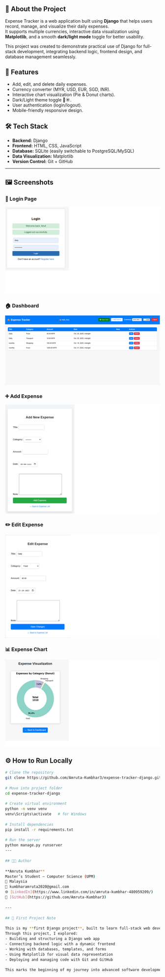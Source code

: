 ## 🧾 About the Project

Expense Tracker is a web application built using **Django** that helps users record, manage, and visualize their daily expenses.  
It supports multiple currencies, interactive data visualization using **Matplotlib**, and a smooth **dark/light mode** toggle for better usability.

This project was created to demonstrate practical use of Django for full-stack development, integrating backend logic, frontend design, and database management seamlessly.

## 🚀 Features

- Add, edit, and delete daily expenses.
- Currency converter (MYR, USD, EUR, SGD, INR).
- Interactive chart visualization (Pie & Donut charts).
- Dark/Light theme toggle 🌙☀️.
- User authentication (login/logout).
- Mobile-friendly responsive design.



## 🛠️ Tech Stack

- **Backend:** Django
- **Frontend:** HTML, CSS, JavaScript
- **Database:** SQLite (easily switchable to PostgreSQL/MySQL)
- **Data Visualization:** Matplotlib
- **Version Control:** Git + GitHub

---

## 🖼️ Screenshots

### 🔐 Login Page
![Login Page](https://github.com/Amruta-Kumbhar3/expense-tracker-django/blob/main/expenses/screenshots/login.png?raw=true)


### 🏠 Dashboard
![Dashboard](https://github.com/Amruta-Kumbhar3/expense-tracker-django/blob/main/expenses/screenshots/dashboard.png?raw=true)

### ➕ Add Expense
![Add Expense](https://github.com/Amruta-Kumbhar3/expense-tracker-django/blob/main/expenses/screenshots/add_expense.png?raw=true)

### ✏️ Edit Expense
![Edit Expense](https://github.com/Amruta-Kumbhar3/expense-tracker-django/blob/main/expenses/screenshots/edit_expense.png?raw=true)

### 📊 Expense Chart
![Chart](https://github.com/Amruta-Kumbhar3/expense-tracker-django/blob/main/expenses/screenshots/chart.png?raw=true)


## ⚙️ How to Run Locally

```bash
# Clone the repository
git clone https://github.com/Amruta-Kumbhar3/expense-tracker-django.git

# Move into project folder
cd expense-tracker-django

# Create virtual environment
python -m venv venv
venv\Scripts\activate   # for Windows

# Install dependencies
pip install -r requirements.txt

# Run the server
python manage.py runserver
---

## 👩‍💻 Author

**Amruta Kumbhar**  
Master’s Student – Computer Science (UPM)  
📍 Malaysia  
📧 kumbharamruta2020@gmail.com  
🌐 [LinkedIn](https://www.linkedin.com/in/amruta-kumbhar-480959209/)  
🐙 [GitHub](https://github.com/Amruta-Kumbhar3)

---

## 🌱 First Project Note

This is my **first Django project**, built to learn full-stack web development hands-on.  
Through this project, I explored:
- Building and structuring a Django web app  
- Connecting backend logic with a dynamic frontend  
- Working with databases, templates, and forms  
- Using Matplotlib for visual data representation  
- Deploying and managing code with Git and GitHub  

This marks the beginning of my journey into advanced software development and AI-integrated applications.

